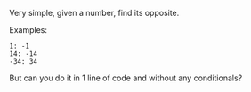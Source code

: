 Very simple, given a number, find its opposite.

Examples:

```
1: -1
14: -14
-34: 34
```

But can you do it in 1 line of code and without any conditionals?

